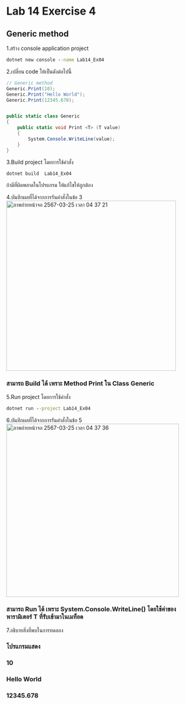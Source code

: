 # Lab 14 Exercise 4

## Generic method

1.สร้าง console application project

```cmd
dotnet new console --name Lab14_Ex04
```

2.เปลี่ยน code ให้เป็นดังต่อไปนี้

```cs
// Generic method
Generic.Print(10);
Generic.Print("Hello World");
Generic.Print(12345.678);


public static class Generic
{
    public static void Print <T> (T value)
    {
        System.Console.WriteLine(value);
    }   
}
```

3.Build project โดยการใช้คำสั่ง

```cmd
dotnet build  Lab14_Ex04
```

ถ้ามีที่ผิดพลาดในโปรแกรม ให้แก้ไขให้ถูกต้อง

4.บันทึกผลที่ได้จากการรันคำสั่งในข้อ 3
<img width="447" alt="ภาพถ่ายหน้าจอ 2567-03-25 เวลา 04 37 21" src="https://github.com/VisawaPRO/03376836-OOP-2566-Lab-14/assets/144195555/a1a140d1-db7f-410e-8f6f-f2d1824698a7">
### สามารถ Build ได้ เพราะ Method Print ใน Class Generic
5.Run project โดยการใช้คำสั่ง

```cmd
dotnet run --project Lab14_Ex04
```

6.บันทึกผลที่ได้จากการรันคำสั่งในข้อ 5
<img width="455" alt="ภาพถ่ายหน้าจอ 2567-03-25 เวลา 04 37 36" src="https://github.com/VisawaPRO/03376836-OOP-2566-Lab-14/assets/144195555/f30950a2-5b29-4039-b711-ec8858f846c2">
### สามารถ Run ได้ เพราะ System.Console.WriteLine() โดยใช้ค่าของพารามิเตอร์ T ที่รับเข้ามาในเมท็อด
7.อธิบายสิ่งที่พบในการทดลอง
### โปรแกรมแสดง
### 10
### Hello World
### 12345.678
